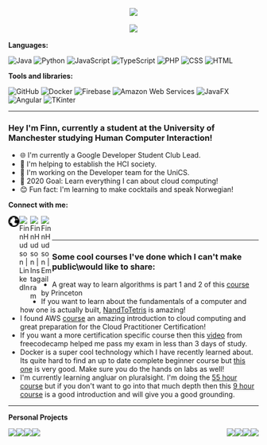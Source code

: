 <p align="center">
  <img src="https://komarev.com/ghpvc/?username=HudsonFinn&color=red&style=plastic" />
</p>

<a href="https://www.linkedin.com/in/finn-hudson/">
<p align="center">
      <img src="https://github-readme-stats.vercel.app/api?username=HudsonFinn&show_icons=true&hide_border=true&count_private=true&hide_rank=true&theme=synthwave" />
</p>
</a>

**Languages:**

![Java](https://img.shields.io/badge/-Java-000000?style=flat&logo=Java&logoColor=E06C00)
![Python](https://img.shields.io/badge/-Python-000000?style=flat&logo=Python&logoColor=007396)
![JavaScript](https://img.shields.io/badge/-JavaScript-000000?style=flat&logo=javascript)
![TypeScript](https://img.shields.io/badge/-TypeScript-000000?style=flat&logo=typescript&logoColor=2F74C0)
![PHP](https://img.shields.io/badge/-PHP-000000?style=flat&logo=PHP)
![CSS](https://img.shields.io/badge/-CSS-000000?style=flat&logo=CSS3&logoColor=0078BD)
![HTML](https://img.shields.io/badge/-HTML-000000?style=flat&logo=HTML5)

**Tools and libraries:**

![GitHub](https://img.shields.io/badge/-GitHub-000000?style=flat&logo=github&logoColor=FFFFFF)
![Docker](https://img.shields.io/badge/-docker-000000?style=flat&logo=docker)
![Firebase](https://img.shields.io/badge/-Firebase-000000?style=flat&logo=Google)
![Amazon Web Services](https://img.shields.io/badge/-AWS-000000?style=flat&logo=Amazon)
![JavaFX](https://img.shields.io/badge/-JavaFX-000000?style=flat&logo=Java&logoColor=E06C00)
![Angular](https://img.shields.io/badge/-Angular-000000?style=flat&logo=Angular&logoColor=DF2E31)
![TKinter](https://img.shields.io/badge/-Angular-000000?style=flat&logo=Python&logoColor=007396)
<br/>

---

### Hey I'm Finn, currently a student at the University of Manchester studying Human Computer Interaction!

- 🌐 I'm currently a Google Developer Student Club Lead.
- 🌱 I'm helping to establish the HCI society.
- 👯 I'm working on the Developer team for the UniCS.
- 🥅 2020 Goal: Learn everything I can about cloud computing!
- 😊 Fun fact: I'm learning to make cocktails and speak Norwegian!

**Connect with me:**

[<img align="left" alt="FinnHudson | Website" width="22px" src="https://raw.githubusercontent.com/iconic/open-iconic/master/svg/globe.svg" />][website]
[<img align="left" alt="FinnHudson | LinkedIn" width="22px" src="https://cdn.jsdelivr.net/npm/simple-icons@v3/icons/linkedin.svg" />][linkedin]
[<img align="left" alt="FinnHudson | Instagram" width="22px" src="https://cdn.jsdelivr.net/npm/simple-icons@v3/icons/instagram.svg" />][instagram]
[<img align="left" alt="FinnHudson | Email" width="22px" src="https://cdn.jsdelivr.net/npm/simple-icons@v3/icons/gmail.svg" />][email]

<br/>
<br/>

---

### Some cool courses I've done which I can't make public\\would like to share:

- A great way to learn algorithms is part 1 and 2 of this [course][algos] by Princeton
- If you want to learn about the fundamentals of a computer and how one is actually built, [NandToTetris][nand] is amazing!
- I found AWS [course][aws] an amazing introduction to cloud computing and great preparation for the Cloud Practitioner Certification!
- If you want a more certification specific course then this [video][AWScert] from freecodecamp helped me pass my exam in less than 3 days of study.
- Docker is a super cool technology which I have recently learned about. Its quite hard to find an up to date complete beginner course but [this one][docker] is very good. Make sure you do the hands on labs as well!
- I'm currently learning angluar on pluralsight. I'm doing the [55 hour course][Angular55] but if you don't want to go into that much depth then this [9 hour course][Angular9] is a good introduction and will give you a good grounding.
---

**Personal Projects**

 <a href="https://github.com/HudsonFinn/AlgorithmVisualiser">
   <img align="left" src="https://github-readme-stats.vercel.app/api/pin/?username=HudsonFinn&repo=AlgorithmVisualiser&theme=bear" />
 </a>

 <a href="https://github.com/HudsonFinn/2d-Raycasting">
   <img align="right" src="https://github-readme-stats.vercel.app/api/pin/?username=HudsonFinn&repo=2d-Raycasting&theme=bear" />
 </a>

 <a href="https://github.com/HudsonFinn/FileMover">
   <img align="left" src="https://github-readme-stats.vercel.app/api/pin/?username=HudsonFinn&repo=FileMover&theme=bear" />
 </a>

 <a href="https://github.com/HudsonFinn/Pathfinding">
   <img align="right" src="https://github-readme-stats.vercel.app/api/pin/?username=HudsonFinn&repo=PathFinding&theme=bear" />
 </a>

<a href="https://github.com/HudsonFinn/T-Manager">
  <img align="left" src="https://github-readme-stats.vercel.app/api/pin/?username=HudsonFinn&repo=T-Manager&theme=bear" />
</a>

<a href="https://github.com/HudsonFinn/HackTheBurgh">
  <img align="right" src="https://github-readme-stats.vercel.app/api/pin/?username=HudsonFinn&repo=HackTheBurgh&theme=bear" />
</a>

<a href="https://github.com/gurneetbhatia/HackQuarantine">
  <img align="left" src="https://github-readme-stats.vercel.app/api/pin/?username=gurneetbhatia&repo=HackQuarantine&theme=bear" />
</a>

<a href="https://github.com/gurneetbhatia/Secure-Text-Editor">
  <img align="right" src="https://github-readme-stats.vercel.app/api/pin/?username=gurneetbhatia&repo=Secure-Text-Editor&theme=bear" />
</a>


[website]: https:www.finnhudson.co.uk
[linkedin]: https://www.linkedin.com/in/finn-hudson/
[instagram]: https://www.instagram.com/the_project_bot/
[email]: 11finnh@gmail.com
[github]: https://github.com/HudsonFinn
[algos]: https://www.coursera.org/learn/algorithms-part1
[nand]: https://www.coursera.org/learn/build-a-computer/home/welcome
[aws]: https://www.aws.training/Details/Curriculum?id=27076
[docker]: https://www.youtube.com/watch?v=fqMOX6JJhGo&list=PL6jgPwuZeC2pHBIJNuUQSeBLs8oJm8sW4&index=4
[AWScert]: https://youtu.be/3hLmDS179YE
[Angular9]: https://app.pluralsight.com/library/courses/angular-fundamentals/table-of-contents
[Angular55]: https://app.pluralsight.com/paths/skill/angular
